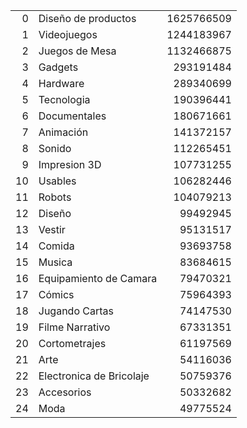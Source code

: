<table> <tbody> <tr><td style="text-align: right;"> 0</td><td>Diseño de productos </td><td style="text-align: right;">1625766509</td></tr> <tr><td style="text-align: right;"> 1</td><td>Videojuegos </td><td style="text-align: right;">1244183967</td></tr> <tr><td style="text-align: right;"> 2</td><td>Juegos de Mesa </td><td style="text-align: right;">1132466875</td></tr> <tr><td style="text-align: right;"> 3</td><td>Gadgets </td><td style="text-align: right;"> 293191484</td></tr> <tr><td style="text-align: right;"> 4</td><td>Hardware </td><td style="text-align: right;"> 289340699</td></tr> <tr><td style="text-align: right;"> 5</td><td>Tecnologia </td><td style="text-align: right;"> 190396441</td></tr> <tr><td style="text-align: right;"> 6</td><td>Documentales </td><td style="text-align: right;"> 180671661</td></tr> <tr><td style="text-align: right;"> 7</td><td>Animación </td><td style="text-align: right;"> 141372157</td></tr> <tr><td style="text-align: right;"> 8</td><td>Sonido </td><td style="text-align: right;"> 112265451</td></tr> <tr><td style="text-align: right;"> 9</td><td>Impresion 3D </td><td style="text-align: right;"> 107731255</td></tr> <tr><td style="text-align: right;">10</td><td>Usables </td><td style="text-align: right;"> 106282446</td></tr> <tr><td style="text-align: right;">11</td><td>Robots </td><td style="text-align: right;"> 104079213</td></tr> <tr><td style="text-align: right;">12</td><td>Diseño </td><td style="text-align: right;"> 99492945</td></tr> <tr><td style="text-align: right;">13</td><td>Vestir </td><td style="text-align: right;"> 95131517</td></tr> <tr><td style="text-align: right;">14</td><td>Comida </td><td style="text-align: right;"> 93693758</td></tr> <tr><td style="text-align: right;">15</td><td>Musica </td><td style="text-align: right;"> 83684615</td></tr> <tr><td style="text-align: right;">16</td><td>Equipamiento de Camara </td><td style="text-align: right;"> 79470321</td></tr> <tr><td style="text-align: right;">17</td><td>Cómics </td><td style="text-align: right;"> 75964393</td></tr> <tr><td style="text-align: right;">18</td><td>Jugando Cartas </td><td style="text-align: right;"> 74147530</td></tr> <tr><td style="text-align: right;">19</td><td>Filme Narrativo </td><td style="text-align: right;"> 67331351</td></tr> <tr><td style="text-align: right;">20</td><td>Cortometrajes </td><td style="text-align: right;"> 61197569</td></tr> <tr><td style="text-align: right;">21</td><td>Arte </td><td style="text-align: right;"> 54116036</td></tr> <tr><td style="text-align: right;">22</td><td>Electronica de Bricolaje</td><td style="text-align: right;"> 50759376</td></tr> <tr><td style="text-align: right;">23</td><td>Accesorios </td><td style="text-align: right;"> 50332682</td></tr> <tr><td style="text-align: right;">24</td><td>Moda </td><td style="text-align: right;"> 49775524</td></tr> </tbody> </table>
